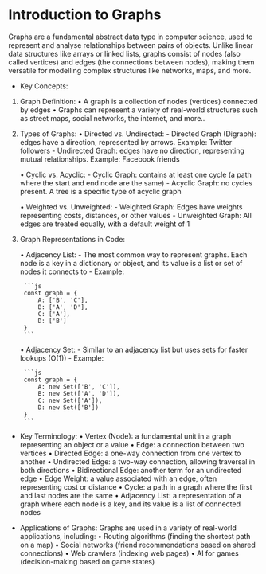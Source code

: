 
# Introduction to Graphs

Graphs are a fundamental abstract data type in computer science, used to represent and analyse relationships between pairs of objects. Unlike linear data structures like arrays or linked lists, graphs consist of nodes (also called vertices) and edges (the connections between nodes), making them versatile for modelling complex structures like networks, maps, and more.

* Key Concepts:

1. Graph Definition:
    • A graph is a collection of nodes (vertices) connected by edges
    • Graphs can represent a variety of real-world structures such as street maps, social networks, the internet, and more..

2. Types of Graphs:
    • Directed vs. Undirected:
        - Directed Graph (Digraph): edges have a direction, represented by arrows. Example: Twitter followers
        - Undirected Graph: edges have no direction, representing mutual relationships. Example: Facebook friends

    • Cyclic vs. Acyclic:
        - Cyclic Graph: contains at least one cycle (a path where the start and end node are the same)
        - Acyclic Graph: no cycles present. A tree is a specific type of acyclic graph

    • Weighted vs. Unweighted:
        - Weighted Graph: Edges have weights representing costs, distances, or other values
        - Unweighted Graph: All edges are treated equally, with a default weight of 1

3. Graph Representations in Code:

    • Adjacency List:
        - The most common way to represent graphs. Each node is a key in a dictionary or object, and its value is a list or set of nodes it connects to
        - Example:

        ```js
        const graph = {
            A: ['B', 'C'],
            B: ['A', 'D'],
            C: ['A'],
            D: ['B']
        }
        ```

    • Adjacency Set:
        - Similar to an adjacency list but uses sets for faster lookups (O(1))
        - Example:

        ```js
        const graph = {
            A: new Set(['B', 'C']),
            B: new Set(['A', 'D']),
            C: new Set(['A']),
            D: new Set(['B'])
        }
        ```

* Key Terminology:
    • Vertex (Node): a fundamental unit in a graph representing an object or a value
    • Edge: a connection between two vertices
    • Directed Edge: a one-way connection from one vertex to another
    • Undirected Edge: a two-way connection, allowing traversal in both directions
    • Bidirectional Edge: another term for an undirected edge
    • Edge Weight: a value associated with an edge, often representing cost or distance
    • Cycle: a path in a graph where the first and last nodes are the same
    • Adjacency List: a representation of a graph where each node is a key, and its value is a list of connected nodes

* Applications of Graphs:
Graphs are used in a variety of real-world applications, including:
    • Routing algorithms (finding the shortest path on a map)
    • Social networks (friend recommendations based on shared connections)
    • Web crawlers (indexing web pages)
    • AI for games (decision-making based on game states)
